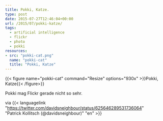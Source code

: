 ```yaml
---
title: Pokki, Katze.
type: post
date: 2015-07-27T12:46:04+00:00
url: /2015/07/pokki-katze/
tags:
  - artificial intelligence
  - flickr
  - photo
  - pokki
resources:
- src: "pokki-cat.png"
  name: "pokki-cat"
  title: "Pokki, Katze"
---
```


{{< figure name="pokki-cat" command="Resize" options="930x" >}}Pokki, Katze{{< /figure>}}

Pokki mag Flickr gerade nicht so sehr.

via {{< languagelink "https://twitter.com/davidsneighbour/status/625646289531736064" "Patrick Kollitsch (@davidsneighbour)" "en" >}}
